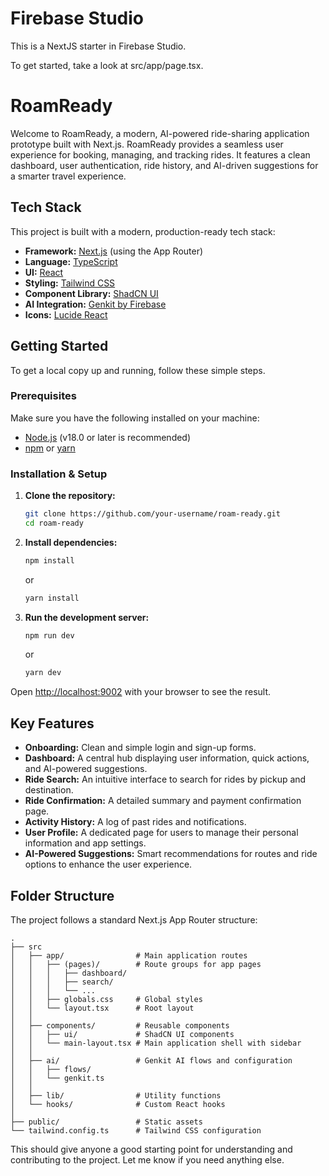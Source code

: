 # Firebase Studio

This is a NextJS starter in Firebase Studio.

To get started, take a look at src/app/page.tsx.
# RoamReady

Welcome to RoamReady, a modern, AI-powered ride-sharing application prototype built with Next.js. RoamReady provides a seamless user experience for booking, managing, and tracking rides. It features a clean dashboard, user authentication, ride history, and AI-driven suggestions for a smarter travel experience.

## Tech Stack

This project is built with a modern, production-ready tech stack:

- **Framework:** [Next.js](https://nextjs.org/) (using the App Router)
- **Language:** [TypeScript](https://www.typescriptlang.org/)
- **UI:** [React](https://react.dev/)
- **Styling:** [Tailwind CSS](https://tailwindcss.com/)
- **Component Library:** [ShadCN UI](https://ui.shadcn.com/)
- **AI Integration:** [Genkit by Firebase](https://firebase.google.com/docs/genkit)
- **Icons:** [Lucide React](https://lucide.dev/)

## Getting Started

To get a local copy up and running, follow these simple steps.

### Prerequisites

Make sure you have the following installed on your machine:
- [Node.js](https://nodejs.org/) (v18.0 or later is recommended)
- [npm](https://www.npmjs.com/) or [yarn](https://yarnpkg.com/)

### Installation & Setup

1. **Clone the repository:**
   ```bash
   git clone https://github.com/your-username/roam-ready.git
   cd roam-ready
   ```

2. **Install dependencies:**
   ```bash
   npm install
   ```
   or
   ```bash
   yarn install
   ```

3. **Run the development server:**
   ```bash
   npm run dev
   ```
   or
   ```bash
   yarn dev
   ```

Open [http://localhost:9002](http://localhost:9002) with your browser to see the result.

## Key Features

- **Onboarding:** Clean and simple login and sign-up forms.
- **Dashboard:** A central hub displaying user information, quick actions, and AI-powered suggestions.
- **Ride Search:** An intuitive interface to search for rides by pickup and destination.
- **Ride Confirmation:** A detailed summary and payment confirmation page.
- **Activity History:** A log of past rides and notifications.
- **User Profile:** A dedicated page for users to manage their personal information and app settings.
- **AI-Powered Suggestions:** Smart recommendations for routes and ride options to enhance the user experience.

## Folder Structure

The project follows a standard Next.js App Router structure:

```
.
├── src
│   ├── app/                # Main application routes
│   │   ├── (pages)/        # Route groups for app pages
│   │   │   ├── dashboard/
│   │   │   ├── search/
│   │   │   └── ...
│   │   ├── globals.css     # Global styles
│   │   └── layout.tsx      # Root layout
│   │
│   ├── components/         # Reusable components
│   │   ├── ui/             # ShadCN UI components
│   │   └── main-layout.tsx # Main application shell with sidebar
│   │
│   ├── ai/                 # Genkit AI flows and configuration
│   │   ├── flows/
│   │   └── genkit.ts
│   │
│   ├── lib/                # Utility functions
│   └── hooks/              # Custom React hooks
│
├── public/                 # Static assets
└── tailwind.config.ts      # Tailwind CSS configuration
```

This should give anyone a good starting point for understanding and contributing to the project. Let me know if you need anything else.
